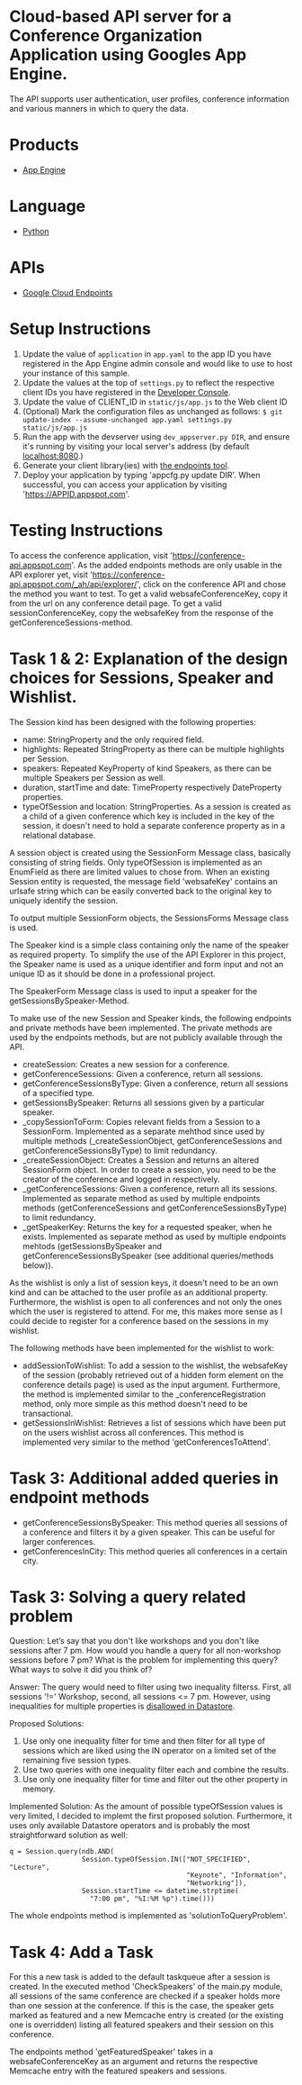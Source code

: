 # Cloud-based API server for a Conference Organization Application using Googles App Engine.
The API supports user authentication, user profiles, conference information and various manners in which to query the data.

# Products
- [App Engine][1]

# Language
- [Python][2]

# APIs
- [Google Cloud Endpoints][3]

# Setup Instructions
1. Update the value of `application` in `app.yaml` to the app ID you
   have registered in the App Engine admin console and would like to use to host
   your instance of this sample.
2. Update the values at the top of `settings.py` to
   reflect the respective client IDs you have registered in the
   [Developer Console][4].
3. Update the value of CLIENT_ID in `static/js/app.js` to the Web client ID
4. (Optional) Mark the configuration files as unchanged as follows:
   `$ git update-index --assume-unchanged app.yaml settings.py static/js/app.js`
5. Run the app with the devserver using `dev_appserver.py DIR`, and ensure it's running by visiting
   your local server's address (by default [localhost:8080][5].)
6. Generate your client library(ies) with [the endpoints tool][6].
7. Deploy your application by typing 'appcfg.py update DIR'. When successful, you can access your application
   by visiting 'https://APPID.appspot.com'.

# Testing Instructions
To access the conference application, visit 'https://conference-api.appspot.com'.
As the added endpoints methods are only usable in the API explorer yet, visit 'https://conference-api.appspot.com/_ah/api/explorer/', click on the conference API and chose the method you want to test. To get a valid websafeConferenceKey, copy it from the url on any conference detail page. To get a valid sessionConferenceKey, copy the websafeKey from the response of the getConferenceSessions-method. 

# Task 1 & 2: Explanation of the design choices for Sessions, Speaker and Wishlist.
The Session kind has been designed with the following properties:
- name: StringProperty and the only required field.
- highlights: Repeated StringProperty as there can be multiple highlights per Session.
- speakers: Repeated KeyProperty of kind Speakers, as there can be multiple Speakers per Session as well.
- duration, startTime and date: TimeProperty respectively DateProperty properties.
- typeOfSession and location: StringProperties.
 As a session is created as a child of a given conference which key is included in the key of the session, it doesn't need to hold a separate conference property as in a relational database. 

 A session object is created using the SessionForm Message class, basically consisting of string fields. Only typeOfSession is implemented as an EnumField as there are limited values to chose from. When an existing Session entity is requested, the message field 'websafeKey' contains an urlsafe string which can be easily converted back to the original key to uniquely identify the session.

 To output multiple SessionForm objects, the SessionsForms Message class is used.

 The Speaker kind is a simple class containing only the name of the speaker as required property. To simplify the use of the API Explorer in this project, the Speaker name is used as a unique identifier and form input and not an unique ID as it should be done in a professional project.

 The SpeakerForm Message class is used to input a speaker for the getSessionsBySpeaker-Method.

 To make use of the new Session and Speaker kinds, the following endpoints and private methods have been implemented. The private methods are used by the endpoints methods, but are not publicly available through the API.
 - createSession: Creates a new session for a conference.
 - getConferenceSessions: Given a conference, return all sessions.
 - getConferenceSessionsByType: Given a conference, return all sessions of a specified type.
 - getSessionsBySpeaker: Returns all sessions given by a particular speaker.
 - _copySessionToForm: Copies relevant fields from a Session to a SessionForm. Implemented as a separate mehthod since used by multiple methods (_createSessionObject, getConferenceSessions and getConferenceSessionsByType) to limit redundancy.
 - _createSessionObject: Creates a Session and returns an altered SessionForm object. In order to create a session, you need to be the creator of the conference and logged in respectively.
 - _getConferenceSessions: Given a conference, return all its sessions. Implemented as separate method as used by multiple endpoints methods (getConferenceSessions and getConferenceSessionsByType) to limit redundancy.
 - _getSpeakerKey: Returns the key for a requested speaker, when he exists. Implemented as separate method as used by multiple endpoints mehtods (getSessionsBySpeaker and getConferenceSessionsBySpeaker (see additional queries/methods below)).

As the wishlist is only a list of session keys, it doesn't need to be an own kind and can be attached to the user profile as an additional property. Furthermore, the wishlist is open to all conferences and not only the ones which the user is registered to attend. For me, this makes more sense as I could decide to register for a conference based on the sessions in my wishlist. 

The following methods have been implemented for the wishlist to work:
- addSessionToWishlist: To add a session to the wishlist, the websafeKey of the session (probably retrieved out of a hidden form element on the conference details page) is used as the input argument. Furthermore, the method is implemented similar to the _conferenceRegistration method, only more simple as this method doesn't need to be transactional.
- getSessionsInWishlist: Retrieves a list of sessions which have been put on the users wishlist across all conferences. This method is implemented very similar to the method 'getConferencesToAttend'.

# Task 3: Additional added queries in endpoint methods
- getConferenceSessionsBySpeaker: This method queries all sessions of a conference and filters it by a given speaker. This can be useful for larger conferences.
- getConferencesInCity: This method queries all conferences in a certain city.

# Task 3: Solving a query related problem
Question: Let’s say that you don't like workshops and you don't like sessions after 7 pm. How would you handle a query for all non-workshop sessions before 7 pm? What is the problem for implementing this query? What ways to solve it did you think of?

Answer: The query would need to filter using two inequality filterss. First, all sessions '!=' Workshop, second, all sessions <= 7 pm. However, using inequalities for multiple properties is [disallowed in Datastore][7].

Proposed Solutions:
1. Use only one inequality filter for time and then filter for all type of sessions which
   are liked using the IN operator on a limited set of the remaining five session types.
2. Use two queries with one inequality filter each and combine the results.
3. Use only one inequality filter for time and filter out the other property in memory.

Implemented Solution:
As the amount of possible typeOfSession values is very limited, I decided to implemt the first proposed solution. Furthermore, it uses only available Datastore operators and is probably the most straightforward solution as well:

	q = Session.query(ndb.AND(
	                  Session.typeOfSession.IN(["NOT_SPECIFIED", "Lecture",
	                                            "Keynote", "Information",
	                                            "Networking"]),
	                  Session.startTime <= datetime.strptime(
	                    "7:00 pm", "%I:%M %p").time()))

The whole endpoints method is implemented as 'solutionToQueryProblem'.

# Task 4: Add a Task
For this a new task is added to the default taskqueue after a session is created. In the executed method 'CheckSpeakers' of the main.py module, all sessions of the same conference are checked if a speaker holds more than one session at the conference. If this is the case, the speaker gets marked as featured and a new Memcache entry is created (or the existing one is overridden) listing all featured speakers and their session on this conference.

The endpoints method 'getFeaturedSpeaker' takes in a websafeConferenceKey as an argument and returns the respective Memcache entry with the featured speakers and sessions.


[1]: https://developers.google.com/appengine
[2]: http://python.org
[3]: https://developers.google.com/appengine/docs/python/endpoints/
[4]: https://console.developers.google.com/
[5]: https://localhost:8080/
[6]: https://developers.google.com/appengine/docs/python/endpoints/endpoints_tool
[7]: https://cloud.google.com/appengine/docs/python/ndb/queries
